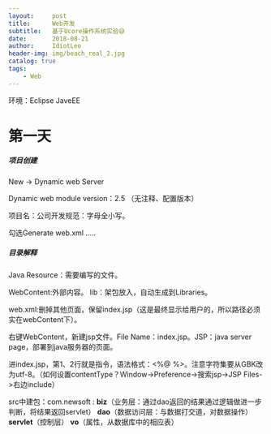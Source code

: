 ```yaml
---
layout:     post
title:      Web开发
subtitle:   基于Ucore操作系统实验😅
date:       2018-08-21
author:     IdiotLeo
header-img: img/beach_real_2.jpg
catalog: true
tags:
    - Web
---
```


环境：Eclipse  JaveEE

# 第一天

##### 项目创建

New -> Dynamic web Server

Dynamic web module version：2.5 （无注释、配置版本）

项目名：公司开发规范：字母全小写。

勾选Generate web.xml .....

##### 目录解释

Java Resource：需要编写的文件。

WebContent:外部内容。 lib：架包放入，自动生成到Libraries。

web.xml:删掉其他页面，保留index.jsp（这是最终显示给用户的，所以路径必须实在webContent下）。

右键WebContent，新建jsp文件。File Name：index.jsp。JSP：java server page，部署到java服务器的页面。

进index.jsp，第1、2行就是指令，语法格式：<%@   %>。注意字符集要从GBK改为utf-8。（如何设置contentType？Window->Preference->搜索jsp->JSP Files->右边include）

src中建包：com.newsoft : **biz**（业务层：通过dao返回的结果通过逻辑做进一步判断，将结果返回servlet）  **dao**（数据访问层：与数据打交道，对数据操作）  **servlet**（控制层）  **vo**（属性，从数据库中的相应表）

